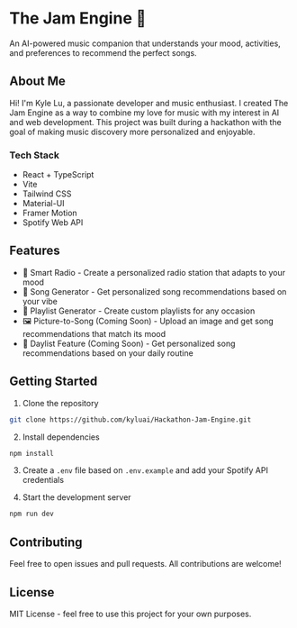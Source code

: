 # The Jam Engine 🎵

An AI-powered music companion that understands your mood, activities, and preferences to recommend the perfect songs.

## About Me

Hi! I'm Kyle Lu, a passionate developer and music enthusiast. I created The Jam Engine as a way to combine my love for music with my interest in AI and web development. This project was built during a hackathon with the goal of making music discovery more personalized and enjoyable.

### Tech Stack
- React + TypeScript
- Vite
- Tailwind CSS
- Material-UI
- Framer Motion
- Spotify Web API

## Features

- 🎵 Smart Radio - Create a personalized radio station that adapts to your mood
- 🎨 Song Generator - Get personalized song recommendations based on your vibe
- 📝 Playlist Generator - Create custom playlists for any occasion
- 🖼️ Picture-to-Song (Coming Soon) - Upload an image and get song recommendations that match its mood
- 📅 Daylist Feature (Coming Soon) - Get personalized song recommendations based on your daily routine

## Getting Started

1. Clone the repository
```bash
git clone https://github.com/kyluai/Hackathon-Jam-Engine.git
```

2. Install dependencies
```bash
npm install
```

3. Create a `.env` file based on `.env.example` and add your Spotify API credentials

4. Start the development server
```bash
npm run dev
```

## Contributing

Feel free to open issues and pull requests. All contributions are welcome!

## License

MIT License - feel free to use this project for your own purposes.